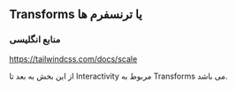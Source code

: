 ## Transforms یا ترنسفرم ها

### منابع انگلیسی

https://tailwindcss.com/docs/scale

از این بخش به بعد تا Interactivity مربوط به Transforms می باشد.
